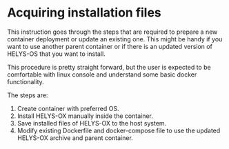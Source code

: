 # Acquiring installation files

This instruction goes through the steps that are required to prepare a new container deployment or update an existing one. This might be handy if you want to use another parent container or if there is an updated version of HELYS-OS that you want to install.

This procedure is pretty straight forward, but the user is expected to be comfortable with linux console and understand some basic docker functionality. 

The steps are:

1. Create container with preferred OS.
2. Install HELYS-OX manually inside the container.
3. Save installed files of HELYS-OX to the host system.
4. Modify existing Dockerfile and docker-compose file to use the updated HELYS-OX archive and parent container.